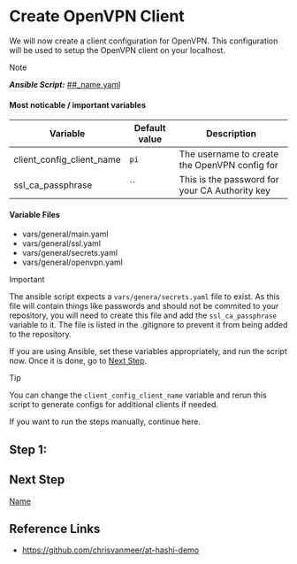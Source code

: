 # Create OpenVPN Client

We will now create a client configuration for OpenVPN. This configuration
will be used to setup the OpenVPN client on your localhost.

> [!NOTE]  
> **_Ansible Script:_** [##\_name.yaml](../##_name.yaml)

#### Most noticable / important variables

| Variable                  | Default value | Description                                    |
| ------------------------- | ------------- | ---------------------------------------------- |
| client_config_client_name | `pi`          | The username to create the OpenVPN config for  |
| ssl_ca_passphrase         | ``            | This is the password for your CA Authority key |

#### Variable Files

-   vars/general/main.yaml
-   vars/general/ssl.yaml
-   vars/general/secrets.yaml
-   vars/general/openvpn.yaml

> [!IMPORTANT]  
> The ansible script expects a `vars/genera/secrets.yaml` file to exist.
> As this file will contain things like passwords and should not be commited
> to your repository, you will need to create this file and add the
> `ssl_ca_passphrase` variable to it. The file is listed in the .gitignore
> to prevent it from being added to the repository.

If you are using Ansible, set these variables appropriately, and run the
script now. Once it is done, go to [Next Step](#next-step).

> [!TIP]  
> You can change the `client_config_client_name` variable and rerun this
> script to generate configs for additional clients if needed.

If you want to run the steps manually, continue here.

## Step 1:

## Next Step

[Name](##_name.md)

## Reference Links

-   https://github.com/chrisvanmeer/at-hashi-demo
